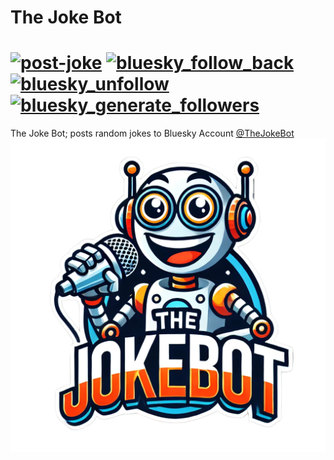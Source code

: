 # The Joke Bot
# [![post-joke](https://github.com/chris-gillatt/thejokebot/actions/workflows/bluesky_post_joke.yml/badge.svg)](https://github.com/chris-gillatt/thejokebot/actions/workflows/bluesky_post_joke.yml) [![bluesky_follow_back](https://github.com/chris-gillatt/thejokebot/actions/workflows/bluesky_follow_back.yml/badge.svg)](https://github.com/chris-gillatt/thejokebot/actions/workflows/bluesky_follow_back.yml) [![bluesky_unfollow](https://github.com/chris-gillatt/thejokebot/actions/workflows/bluesky_unfollow.yml/badge.svg)](https://github.com/chris-gillatt/thejokebot/actions/workflows/bluesky_unfollow.yml) [![bluesky_generate_followers](https://github.com/chris-gillatt/thejokebot/actions/workflows/bluesky_generate_followers.yml/badge.svg)](https://github.com/chris-gillatt/thejokebot/actions/workflows/bluesky_generate_followers.yml)

The Joke Bot; posts random jokes to Bluesky Account [@TheJokeBot](https://bsky.app/profile/thejokebot.bsky.social)
![joke bot](./images/jokebot-logo.png)

